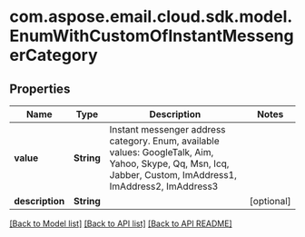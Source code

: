 
# com.aspose.email.cloud.sdk.model.EnumWithCustomOfInstantMessengerCategory

## Properties
Name | Type | Description | Notes
------------ | ------------- | ------------- | -------------
**value** | **String** | Instant messenger address category. Enum, available values: GoogleTalk, Aim, Yahoo, Skype, Qq, Msn, Icq, Jabber, Custom, ImAddress1, ImAddress2, ImAddress3 | 
**description** | **String** |  |  [optional]


[[Back to Model list]](README.md#documentation-for-models) [[Back to API list]](README.md#documentation-for-api-endpoints) [[Back to API README]](README.md)

